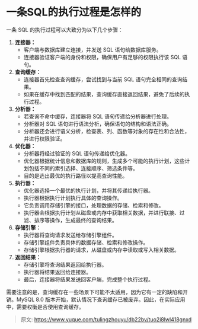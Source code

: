 # 一条SQL的执行过程是怎样的

一条 SQL 的执行过程可以大致分为以下几个步骤：

1. **连接器：**
   - 客户端与数据库建立连接，并发送 SQL 语句给数据库服务。
   - 连接器验证客户端的身份和权限，确保用户有足够的权限执行该 SQL 语句。
2. **查询缓存：**
   - 连接器首先检查查询缓存，尝试找到与当前 SQL 语句完全相同的查询结果。
   - 如果在缓存中找到匹配的结果，查询缓存直接返回结果，避免了后续的执行过程。
3. **分析器：**
   - 若查询不命中缓存，连接器将 SQL 语句传递给分析器进行处理。
   - 分析器对 SQL 语句进行语法分析，确保语句的结构和语法正确。
   - 分析器还会进行语义分析，检查表、列、函数等对象的存在性和合法性，并进行权限验证。
4. **优化器：**
   - 分析器将经过验证的 SQL 语句传递给优化器。
   - 优化器根据统计信息和数据库的规则，生成多个可能的执行计划，这些计划包括不同的索引选择、连接顺序、筛选条件等。
   - 目的是选出最优的执行路径以提高查询性能。
5. **执行器：**
   - 优化器选择一个最优的执行计划，并将其传递给执行器。
   - 执行器根据执行计划执行具体的查询操作。
   - 它负责调用存储引擎的接口，处理数据的存储、检索和修改。
   - 执行器会根据执行计划从磁盘或内存中获取相关数据，并进行联接、过滤、排序等操作，生成最终的查询结果。
6. **存储引擎：**
   - 执行器将查询请求发送给存储引擎组件。
   - 存储引擎组件负责具体的数据存储、检索和修改操作。
   - 存储引擎根据执行器的请求，从磁盘或内存中读取或写入相关数据。
7. **返回结果：**
   - 存储引擎将查询结果返回给执行器。
   - 执行器将结果返回给连接器。
   - 最后，连接器将结果发送回客户端，完成整个执行过程。

需要注意的是，查询缓存在一些场景下可能不太适用，因为它有一定的缺陷和开销。MySQL 8.0 版本开始，默认情况下查询缓存已被废弃。因此，在实际应用中，需要权衡是否使用查询缓存。


> 原文: <https://www.yuque.com/tulingzhouyu/db22bv/tuo2i8lwl418gnxd>